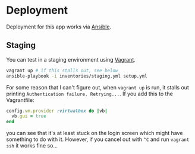 # Deployment

Deployment for this app works via [Ansible].

## Staging

You can test in a staging environment using [Vagrant].

```sh
vagrant up # if this stalls out, see below
ansible-playbook -i inventories/staging.yml setup.yml
```

For some reason that I can't figure out, when `vagrant up` is run, it stalls out printing `Authentication failure. Retrying...`. If you add this to the Vagrantfile:

```ruby
config.vm.provider :virtualbox do |vb|
  vb.gui = true
end
```

you can see that it's at least stuck on the login screen which might have something to do with it. However, if you cancel out with `^C` and run `vagrant ssh` it works fine so...

[Ansible]: https://www.ansible.com/
[Vagrant]: https://www.vagrantup.com/
